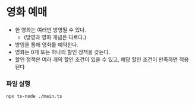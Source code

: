 # 영화 예매

- 한 영화는 여러번 방영될 수 있다.
  - (방영과 영화 개념은 다르다.)
- 방영을 통해 영화를 예약한다.
- 영화는 0개 또는 하나의 할인 정책을 갖는다.
- 할인 정책은 여러 개의 할인 조건이 있을 수 있고, 해당 할인 조건이 만족하면 적용된다

### 파일 실행
```shell
npx ts-node ./main.ts
```
